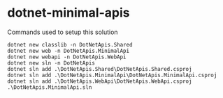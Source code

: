 # dotnet-minimal-apis

Commands used to setup this solution

```
dotnet new classlib -n DotNetApis.Shared
dotnet new web -n DotNetApis.MinimalApi
dotnet new webapi -n DotNetApis.WebApi
dotnet new sln -n DotNetApis
dotnet sln add .\DotNetApis.Shared\DotNetApis.Shared.csproj
dotnet sln add .\DotNetApis.MinimalApi\DotNetApis.MinimalApi.csproj
dotnet sln add .\DotNetApis.WebApi\DotNetApis.WebApi.csproj
.\DotNetApis.MinimalApi.sln
```